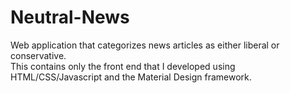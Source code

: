 # Neutral-News
Web application that categorizes news articles as either liberal or conservative. </br>
This contains only the front end that I developed using HTML/CSS/Javascript and the Material Design framework. 
